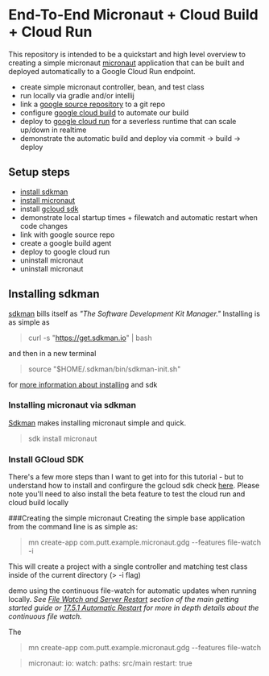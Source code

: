 End-To-End Micronaut + Cloud Build + Cloud Run
========

This repository is intended to be a quickstart and high level overview to creating a simple micronaut [micronaut](https://www.micronaut.io)
application that can be built and deployed automatically to a Google Cloud Run endpoint.
* create simple micronaut controller, bean, and test class
* run locally via gradle and/or intellij
* link a [google source repository](https://cloud.google.com/source-repositories/) to a git repo
* configure [google cloud build](https://cloud.google.com/cloud-build/) to automate our build
* deploy to [google cloud run](https://cloud.google.com/run/) for a severless runtime that can scale up/down in realtime
* demonstrate the automatic build and deploy via commit -> build -> deploy


## Setup steps
* [install sdkman](#installing-sdkman)
* [install micronaut](#install-micronaut)
* install [gcloud sdk](#install-gcloud)
* demonstrate local startup times + filewatch and automatic restart when code changes
* link with google source repo
* create a google build agent
* deploy to google cloud run
* uninstall micronaut
* uninstall micronaut



## <a name="#installing-sdkman">Installing sdkman</a>
[sdkman](https://sdkman.io) bills itself as _"The Software Development Kit Manager."_  Installing is as simple as
>curl -s "https://get.sdkman.io" | bash

and then in a new terminal
>source "$HOME/.sdkman/bin/sdkman-init.sh"

for [more information about installing](https://sdkman.io/install) and sdk

### <a name="install-micronaut">Installing micronaut via sdkman</a>
[Sdkman](https://sdkman.io/) makes installing micronaut simple and quick.

> sdk install micronaut

### <a name="install-gcloud">Install GCloud SDK</a>
There's a few more steps than I want to get into for this tutorial - but to understand how to install and confirgure the gcloud
sdk check [here](https://cloud.google.com/sdk/gcloud/).  Please note you'll need to also install the beta feature to test
the cloud run and cloud build locally

###Creating the simple micronaut
Creating the simple base application from the command line is as simple as:

> mn create-app com.putt.example.micronaut.gdg --features file-watch -i

This will create a project with a single controller and matching test class inside of the current directory  (> -i flag)

demo using the continuous
file-watch for automatic updates when running locally.  _See [File Watch and Server Restart](https://docs.micronaut.io/latest/guide/index.html#types) section of the
main getting started guide or [17.5.1 Automatic Restart](https://docs.micronaut.io/latest/guide/index.html#reloading) for more in depth details about the continuous file watch._

The

> mn create-app com.putt.example.micronaut.gdg --features file-watch

> micronaut:
>     io:
>         watch:
>             paths: src/main
>             restart: true